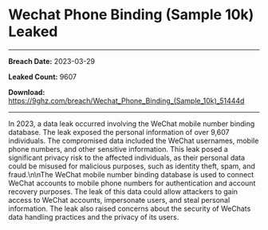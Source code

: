 # Wechat Phone Binding (Sample 10k) Leaked

------------
**Breach Date:** 2023-03-29

**Leaked Count:** 9607

**Download:** https://9ghz.com/breach/Wechat_Phone_Binding_(Sample_10k)_51444d

------------
In 2023, a data leak occurred involving the WeChat mobile number binding database. The leak exposed the personal information of over 9,607 individuals. The compromised data included the WeChat usernames, mobile phone numbers, and other sensitive information. This leak posed a significant privacy risk to the affected individuals, as their personal data could be misused for malicious purposes, such as identity theft, spam, and fraud.\n\nThe WeChat mobile number binding database is used to connect WeChat accounts to mobile phone numbers for authentication and account recovery purposes. The leak of this data could allow attackers to gain access to WeChat accounts, impersonate users, and steal personal information. The leak also raised concerns about the security of WeChats data handling practices and the privacy of its users.
